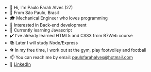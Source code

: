 - 👋 Hi, I’m Paulo Farah Alves (27)
-  📍 From São Paulo, Brasil
- 🎓 Mechanical Engineer who loves programming
- 👀 Interested in Back-end development
- 🌱 Currently learning Javascript
- ✔️ I've already learned HTML5 and CSS3 from B7Web course
- 📚 Later I will study Node/Express
- ⚽ In my free time, I work out at the gym, play footvolley and football
- 📫 You can reach me by email: paulofarahalves@hotmail.com
- 💼 [LinkedIn](https://www.linkedin.com/in/paulofarahalves/)
